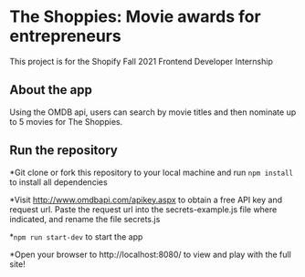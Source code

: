 # The Shoppies: Movie awards for entrepreneurs

This project is for the Shopify Fall 2021 Frontend Developer Internship

## About the app

Using the OMDB api, users can search by movie titles and then nominate up to 5 movies for The Shoppies.

## Run the repository

\*Git clone or fork this repository to your local machine and run `npm install` to install all dependencies

\*Visit http://www.omdbapi.com/apikey.aspx to obtain a free API key and request url. Paste the request url into the secrets-example.js file where indicated, and rename the file secrets.js

\*`npm run start-dev` to start the app

\*Open your browser to http://localhost:8080/ to view and play with the full site!
